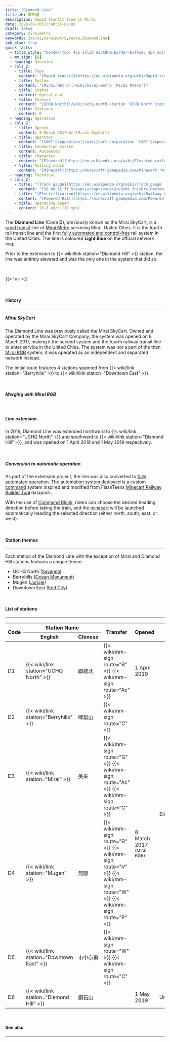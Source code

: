 ```yaml
---
title: "Diamond Line"
title_zh: 鑽石綫
description: Rapid transit line in Mirai
date: 2020-08-10T17:40:55+08:00
draft: false
category: miraimetro
keywords: [mirai,miraimetro,route,diamondline]
see_also: true
quick_facts:
  - title_style: "border-top: 4px solid #33CDFB;border-bottom: 4px solid #33CDFB;padding:2px 0;"
  - mm_sign: [D]
  - heading: Overview
  - cols_2:
    - title: Type
      content: "[Rapid transit](https://en.wikipedia.org/wiki/Rapid_transit 'Rapid transit')"
    - title: System
      content: "[Mirai Metro](/wiki/mirai-metro 'Mirai Metro')"
    - title: Status
      content: Operational
    - title: Termini
      content: "[UCHQ North](/wiki/uchq-north-station 'UCHQ North station')<br>[Diamond Hill](/wiki/diamond-hill-station 'Diamond Hill station')"
    - title: Stations
      content: 6
  - heading: Operation
  - cols_2:
    - title: Opened
      content: 8 March 2017<br>(Mirai SkyCart)
    - title: Operator
      content: "[CART Corporation](/wiki/cart-corporation 'CART Corporation')"
    - title: Conduction system
      content: Automated
    - title: Character
      content: "[Elevated](https://en.wikipedia.org/wiki/Elevated_railway 'Elevated railway') and underground"
    - title: Rolling stock
      content: "[Minecart](https://minecraft.gamepedia.com/Minecart 'Minecart')<br>(Light Blue [Concrete](https://minecraft.gamepedia.com/Concrete 'Concrete'))"
  - heading: Technical
  - cols_2:
    - title: "[Track gauge](https://en.wikipedia.org/wiki/Track_gauge 'Track gauge')"
      content: "750 mm (2 ft ​5<sup>1</sup>/<sub>2</sub> in)<br>[narrow gauge](https://en.wikipedia.org/wiki/Narrow-gauge_railway 'Narrow-gauge railway')"
    - title: "[Electrification](https://en.wikipedia.org/wiki/Railway_electrification_system 'Railway electrification system')"
      content: "[Powered Rail](https://minecraft.gamepedia.com/Powered_Rail 'Powered Rail')"
    - title: Operating speed
      content: 28.8 km/h (18 mph)
---
```


The **Diamond Line** (Code **D**), previously known as the Mirai SkyCart, is a [rapid transit](https://en.wikipedia.org/wiki/Rapid_transit "Rapid transit") line of [Mirai Metro](/wiki/mirai-metro "Mirai Metro") servicing Mirai, United Cities. It is the fourth rail transit line and the first [fully automated and control-free](https://en.wikipedia.org/wiki/Automatic_train_operation "Automatic train operation") rail system in the United Cities. The line is coloured **<span class="text-dl">Light Blue</span>** on the official network map.

Prior to the extension to {{< wiki/link station="Diamond Hill" >}} station, the line was entirely elevated and was the only one in the system that did so.

<br>

{{< toc >}}

<br>

#### History

---

##### Mirai SkyCart

The Diamond Line was previously called the Mirai SkyCart. Owned and operated by the Mirai SkyCart Company, the system was opened on 8 March 2017, making it the second system and the fourth railway transit line to enter service in the United Cities. The system was not a part of the then [Mirai RGB](/wiki/mirai-rgb "Mirai RGB") system, it was operated as an independent and separated network instead.

The initial route features 4 stations spanned from {{< wiki/link station="Berryhills" >}} to {{< wiki/link station="Downtown East" >}}.

<br>

##### Merging with Mirai RGB

<br>

##### Line extension

In 2019, Diamond Line was extended northward to {{< wiki/link station="UCHQ North" >}} and southward to {{< wiki/link station="Diamond Hill" >}}, and was opened on 1 April 2019 and 1 May 2019 respectively. 

<br>

##### Conversion to automatic operation

As part of the extension project, the line was also converted to [fully automated](https://en.wikipedia.org/wiki/Automatic_train_operation "Automatic train operation") operation. The automation system deployed is a custom [command](https://minecraft.gamepedia.com/Commands "Commands") system inspired and modified from FlashTeens [Minecart Railway Builder Tool](https://github.com/flashteens/FTMCRailBuilder13) datapack.

With the use of [Command Block](https://minecraft.gamepedia.com/Command_Block "Command Block"), riders can choose the desired heading direction before taking the train, and the [minecart](https://minecraft.gamepedia.com/Minecart "Minecart") will be launched automatically heading the selected direction (either north, south, east, or west).

<br>

#### Station themes

---

Each station of the Diamond Line with the exception of Mirai and Diamond Hill stations features a unique theme.

- UCHQ North ([Savanna](https://minecraft.gamepedia.com/Savanna "Savanna"))
- Berryhills ([Ocean Monument](https://minecraft.gamepedia.com/Ocean_Monument "Ocean Monument"))
- Mugen ([Jungle](https://minecraft.gamepedia.com/Jungle "Jungle"))
- Downtown East ([End City](https://minecraft.gamepedia.com/End_City "End City"))

<br>

#### List of stations

---

<div class="table-responsive">
  <table class="table table-sm table-bordered table-700 text-center">
    <thead class="diamondline">
      <tr>
        <th rowspan="2">Code</th>
        <th colspan="2" class="border-bottom-0">Station Name</th>
        <th rowspan="2">Transfer</th>
        <th rowspan="2">Opened</th>
        <th rowspan="2">Type</th>
        <th rowspan="2">Location</th>
      </tr>
      <tr>
        <th>English</th>
        <th>Chinese</th>
      </tr>
    </thead>
    <tbody>
      <tr>
        <td>
          <span class="station-code station-code-sm station-code-dl rounded-circle">D1</span>
        </td>
        <td>{{< wiki/link station="UCHQ North" >}}</td>
        <td>聯總北</td>
        <td>
          {{< wiki/mm-sign route="B" >}}
          {{< wiki/mm-sign route="Ac" >}}
        </td>
        <td>1 April 2019</td>
        <td rowspan="5">Elevated</td>
        <td>Redstone Valley</td>
      </tr>
      <tr>
        <td>
          <span class="station-code station-code-sm station-code-dl rounded-circle">D2</span>
        </td>
        <td>{{< wiki/link station="Berryhills" >}}</td>
        <td>啤梨山</td>
        <td>
          {{< wiki/mm-sign route="C" >}}
        </td>
        <td rowspan="4">8 March 2017<br><small class="font-italic">(Mirai RGB)</small></td>
        <td rowspan="4">City Loop</td>
      </tr>
      <tr>
        <td>
          <span class="station-code station-code-sm station-code-dl rounded-circle">D3</span>
        </td>
        <td>{{< wiki/link station="Mirai" >}}</td>
        <td>美來</td>
        <td>
          {{< wiki/mm-sign route="G" >}}
          {{< wiki/mm-sign route="Ac" >}}
          {{< wiki/mm-sign route="C" >}}
        </td>
      </tr>
      <tr>
        <td>
          <span class="station-code station-code-sm station-code-dl rounded-circle">D4</span>
        </td>
        <td>{{< wiki/link station="Mugen" >}}</td>
        <td>無限</td>
        <td>
          {{< wiki/mm-sign route="B" >}}
          {{< wiki/mm-sign route="V" >}}
          {{< wiki/mm-sign route="W" >}}
          {{< wiki/mm-sign route="P" >}}
        </td>
      </tr>
      <tr>
        <td>
          <span class="station-code station-code-sm station-code-dl rounded-circle">D5</span>
        </td>
        <td>{{< wiki/link station="Downtown East" >}}</td>
        <td>市中心東</td>
        <td>
          {{< wiki/mm-sign route="W" >}}
          {{< wiki/mm-sign route="C" >}}
        </td>
      </tr>
      <tr>
        <td>
          <span class="station-code station-code-sm station-code-dl rounded-circle">D6</span>
        </td>
        <td>{{< wiki/link station="Diamond Hill" >}}</td>
        <td>鑽石山</td>
        <td></td>
        <td>1 May 2019</td>
        <td>Underground</td>
        <td>La Miraiya</td>
      </tr>
    </tbody>
  </table>
</div>

<br>

#### See also

---